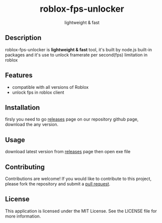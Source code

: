 <h1 align="center">
    roblox-fps-unlocker
</h1>
<p align="center">lightweight & fast</p>

<h2>Description</h2>
<p>
roblox-fps-unlocker is <strong>lightweight & fast</strong> tool, it's built by node.js built-in packages and it's use to unlock framerate per second(fps) limitation in roblox
</p>

<h2>Features</h2>
<ul>
    <li>compatible with all versions of Roblox</li>
    <li>unlock fps in roblox client</li>
</ul>

<h2>Installation</h2>
<p>
firsly you need to go <a href="https://github.com/AbdullahalyDev/redirect-detector/releases">releases</a> page on our repository github page, download the any version.
</p>

<h2>Usage</h2>
<p>
download latest version from <a href="https://github.com/AbdullahalyDev/redirect-detector/releases">releases</a> page then open exe file</p>

<h2>Contributing</h2>
<p>
Contributions are welcome! If you would like to contribute to this project, please fork the repository and submit a <a href="https://github.com/AbdullahalyDev/redirect-detector/pulls">pull request</a>.
</p>

<h2>License</h2>
<p>
This application is licensed under the MIT License. See the LICENSE file for more information.
</p>